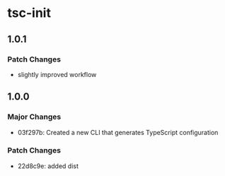 # tsc-init

## 1.0.1

### Patch Changes

- slightly improved workflow

## 1.0.0

### Major Changes

- 03f297b: Created a new CLI that generates TypeScript configuration

### Patch Changes

- 22d8c9e: added dist
